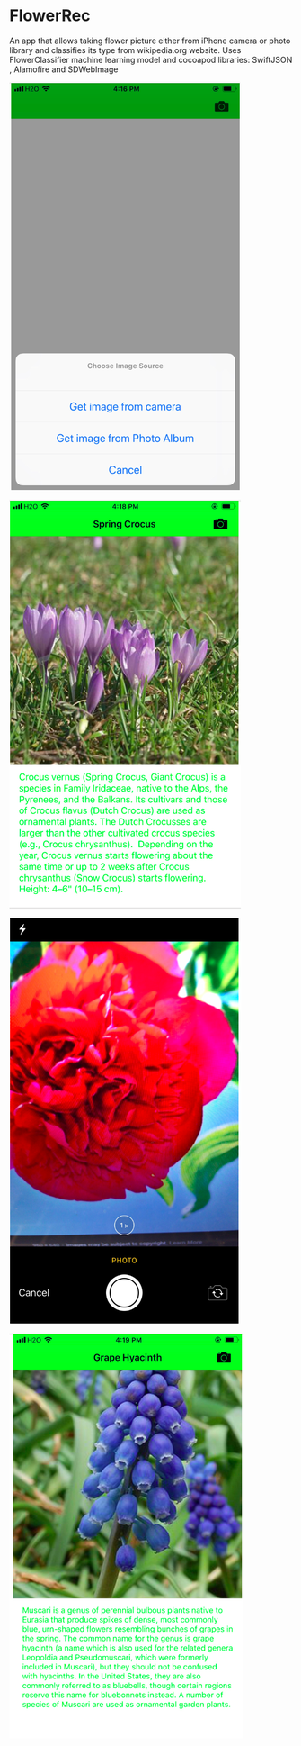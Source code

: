 # FlowerRec
An app that allows taking flower picture either from iPhone camera or photo library and classifies its type from wikipedia.org website. Uses FlowerClassifier machine learning model and cocoapod libraries: SwiftJSON , Alamofire and SDWebImage

![Alt text](/images/im1.png?raw=true "Test Case")

![Alt text](/images/im2.png?raw=true "Optional Title")


![Alt text](/images/im3.png?raw=true "Optional Title")

![Alt text](/images/im4.png?raw=true "Optional Title")


